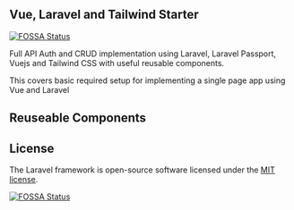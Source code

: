 ## Vue, Laravel and Tailwind Starter
[![FOSSA Status](https://app.fossa.io/api/projects/git%2Bgithub.com%2Fujackson%2Fvue-laravel-tailwind.svg?type=shield)](https://app.fossa.io/projects/git%2Bgithub.com%2Fujackson%2Fvue-laravel-tailwind?ref=badge_shield)


Full API Auth and CRUD implementation using Laravel, Laravel Passport, Vuejs and Tailwind CSS with useful reusable components.

This covers basic required setup for implementing a single page app using Vue and Laravel

## Reuseable Components


## License

The Laravel framework is open-source software licensed under the [MIT license](https://opensource.org/licenses/MIT).


[![FOSSA Status](https://app.fossa.io/api/projects/git%2Bgithub.com%2Fujackson%2Fvue-laravel-tailwind.svg?type=large)](https://app.fossa.io/projects/git%2Bgithub.com%2Fujackson%2Fvue-laravel-tailwind?ref=badge_large)